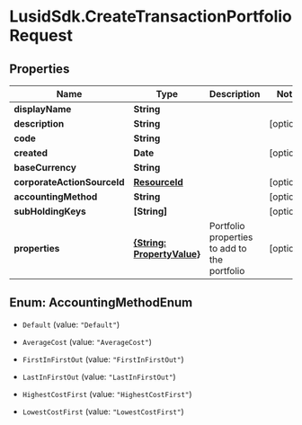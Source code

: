 # LusidSdk.CreateTransactionPortfolioRequest

## Properties
Name | Type | Description | Notes
------------ | ------------- | ------------- | -------------
**displayName** | **String** |  | 
**description** | **String** |  | [optional] 
**code** | **String** |  | 
**created** | **Date** |  | [optional] 
**baseCurrency** | **String** |  | 
**corporateActionSourceId** | [**ResourceId**](ResourceId.md) |  | [optional] 
**accountingMethod** | **String** |  | [optional] 
**subHoldingKeys** | **[String]** |  | [optional] 
**properties** | [**{String: PropertyValue}**](PropertyValue.md) | Portfolio properties to add to the portfolio | [optional] 


<a name="AccountingMethodEnum"></a>
## Enum: AccountingMethodEnum


* `Default` (value: `"Default"`)

* `AverageCost` (value: `"AverageCost"`)

* `FirstInFirstOut` (value: `"FirstInFirstOut"`)

* `LastInFirstOut` (value: `"LastInFirstOut"`)

* `HighestCostFirst` (value: `"HighestCostFirst"`)

* `LowestCostFirst` (value: `"LowestCostFirst"`)




